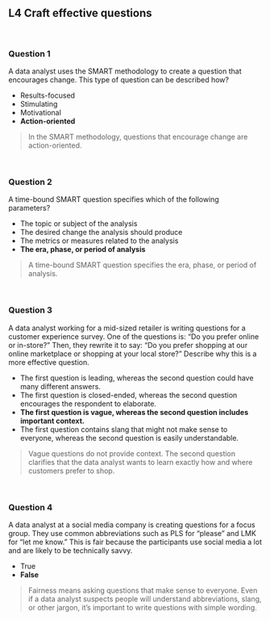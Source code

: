 ## L4 Craft effective questions

&nbsp;

### Question 1

A data analyst uses the SMART methodology to create a question that encourages change. This type of question can be described how? 

* Results-focused
* Stimulating
* Motivational 
* **Action-oriented**

> In the SMART methodology, questions that encourage change are action-oriented.

&nbsp;

### Question 2

A time-bound SMART question specifies which of the following parameters?

* The topic or subject of the analysis
* The desired change the analysis should produce
* The metrics or measures related to the analysis
* **The era, phase, or period of analysis**

> A time-bound SMART question specifies the era, phase, or period of analysis.

&nbsp;

### Question 3

A data analyst working for a mid-sized retailer is writing questions for a customer experience survey. One of the questions is: “Do you prefer online or in-store?” Then, they rewrite it to say: “Do you prefer shopping at our online marketplace or shopping at your local store?” Describe why this is a more effective question.

* The first question is leading, whereas the second question could have many different answers.
* The first question is closed-ended, whereas the second question encourages the respondent to elaborate.
* **The first question is vague, whereas the second question includes important context.**
* The first question contains slang that might not make sense to everyone, whereas the second question is easily understandable.

> Vague questions do not provide context. The second question clarifies that the data analyst wants to learn exactly how and where customers prefer to shop.

&nbsp;

### Question 4

A data analyst at a social media company is creating questions for a focus group. They use common abbreviations such as PLS for “please” and LMK for “let me know.” This is fair because the participants use social media a lot and are likely to be technically savvy.

* True
* **False**

> Fairness means asking questions that make sense to everyone. Even if a data analyst suspects people will understand abbreviations, slang, or other jargon, it’s important to write questions with simple wording. 
